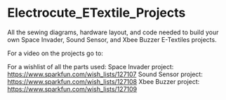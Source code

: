 # Electrocute_ETextile_Projects

All the sewing diagrams, hardware layout, and code needed to build your own Space Invader, Sound Sensor,
and Xbee Buzzer E-Textiles projects.

For a video on the projects go to:

For a wishlist of all the parts used:
  Space Invader project: https://www.sparkfun.com/wish_lists/127107
  Sound Sensor project: https://www.sparkfun.com/wish_lists/127108
  Xbee Buzzer project: https://www.sparkfun.com/wish_lists/127109
